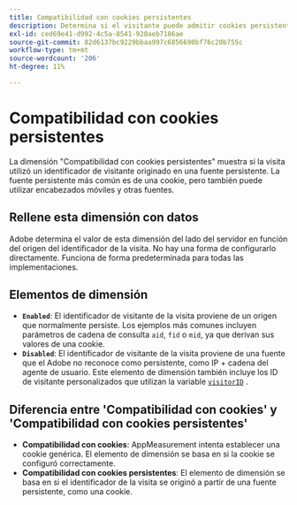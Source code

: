 ```yaml
---
title: Compatibilidad con cookies persistentes
description: Determina si el visitante puede admitir cookies persistentes.
exl-id: ced69e41-d992-4c5a-8541-920aeb7186ae
source-git-commit: 82d6137bc9229bbaa997c6856690bf76c20b755c
workflow-type: tm+mt
source-wordcount: '206'
ht-degree: 11%

---
```


# Compatibilidad con cookies persistentes

La dimensión &quot;Compatibilidad con cookies persistentes&quot; muestra si la visita utilizó un identificador de visitante originado en una fuente persistente. La fuente persistente más común es de una cookie, pero también puede utilizar encabezados móviles y otras fuentes.

## Rellene esta dimensión con datos

Adobe determina el valor de esta dimensión del lado del servidor en función del origen del identificador de la visita. No hay una forma de configurarlo directamente. Funciona de forma predeterminada para todas las implementaciones.

## Elementos de dimensión

* **`Enabled`**: El identificador de visitante de la visita proviene de un origen que normalmente persiste. Los ejemplos más comunes incluyen parámetros de cadena de consulta `aid`, `fid` o `mid`, ya que derivan sus valores de una cookie.
* **`Disabled`**: El identificador de visitante de la visita proviene de una fuente que el Adobe no reconoce como persistente, como IP + cadena del agente de usuario. Este elemento de dimensión también incluye los ID de visitante personalizados que utilizan la variable [`visitorID`](/help/implement/vars/config-vars/visitorid.md) .

## Diferencia entre &#39;Compatibilidad con cookies&#39; y &#39;Compatibilidad con cookies persistentes&#39;

* **Compatibilidad con cookies**: AppMeasurement intenta establecer una cookie genérica. El elemento de dimensión se basa en si la cookie se configuró correctamente.
* **Compatibilidad con cookies persistentes**: El elemento de dimensión se basa en si el identificador de la visita se originó a partir de una fuente persistente, como una cookie.
